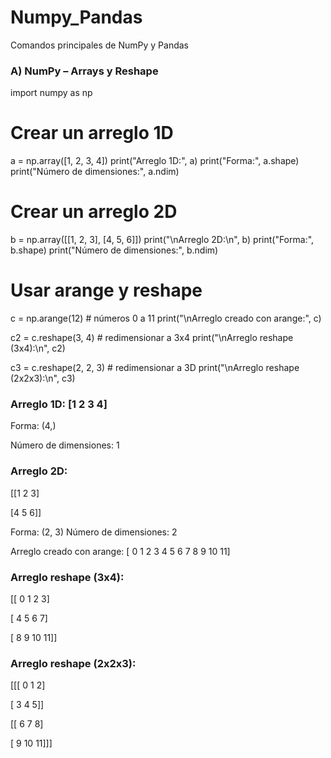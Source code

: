 # Numpy_Pandas
Comandos principales de NumPy y Pandas

### A) NumPy – Arrays y Reshape
import numpy as np

# Crear un arreglo 1D
a = np.array([1, 2, 3, 4])
print("Arreglo 1D:", a)
print("Forma:", a.shape)
print("Número de dimensiones:", a.ndim)

# Crear un arreglo 2D
b = np.array([[1, 2, 3],
              [4, 5, 6]])
print("\nArreglo 2D:\n", b)
print("Forma:", b.shape)
print("Número de dimensiones:", b.ndim)

# Usar arange y reshape
c = np.arange(12)      # números 0 a 11
print("\nArreglo creado con arange:", c)

c2 = c.reshape(3, 4)   # redimensionar a 3x4
print("\nArreglo reshape (3x4):\n", c2)

c3 = c.reshape(2, 2, 3) # redimensionar a 3D
print("\nArreglo reshape (2x2x3):\n", c3)


### Arreglo 1D: [1 2 3 4]

Forma: (4,)

Número de dimensiones: 1

### Arreglo 2D:
 
 [[1 2 3]
 
  [4 5 6]]
  
Forma: (2, 3)
Número de dimensiones: 2

Arreglo creado con arange: [ 0  1  2  3  4  5  6  7  8  9 10 11]

### Arreglo reshape (3x4):

 [[ 0  1  2  3]
 
  [ 4  5  6  7]
  
  [ 8  9 10 11]]

### Arreglo reshape (2x2x3):

 [[[ 0  1  2]
 
   [ 3  4  5]]

  [[ 6  7  8]
  
   [ 9 10 11]]]






